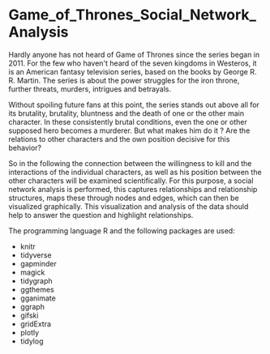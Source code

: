 # Game_of_Thrones_Social_Network_Analysis

Hardly anyone has not heard of Game of Thrones since the series began in 2011.
For the few who haven't heard of the seven kingdoms in Westeros,
it is an American fantasy television series, based on the books by George R. R. Martin.
The series is about the power struggles for the iron throne, further threats, murders, intrigues and betrayals.

Without spoiling future fans at this point, the series stands out above all for its brutality,
brutality, bluntness and the death of one or the other main character.
In these consistently brutal conditions, even the one or other supposed hero becomes a murderer.
But what makes him do it ? Are the relations to other characters and the own position decisive for this behavior?

So in the following the connection between the willingness to kill and the interactions of the individual characters,
as well as his position between the other characters will be examined scientifically.
For this purpose, a social network analysis is performed, this captures relationships and relationship structures,
maps these through nodes and edges, which can then be visualized graphically.
This visualization and analysis of the data should help to answer the question and highlight relationships.

The programming language R and the following packages are used:


- knitr
- tidyverse
- gapminder
- magick
- tidygraph
- ggthemes
- gganimate
- ggraph
- gifski
- gridExtra
- plotly
- tidylog
